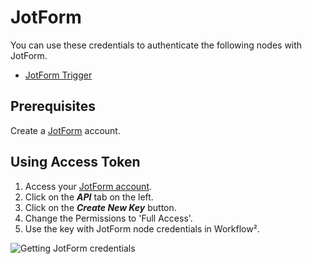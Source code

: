 # JotForm

You can use these credentials to authenticate the following nodes with JotForm.
- [JotForm Trigger](/workflow/integrations/trigger-nodes/workflow-nodes-base.jotFormTrigger/)

## Prerequisites

Create a [JotForm](https://www.jotform.com/) account.

## Using Access Token

1. Access your [JotForm account](https://www.jotform.com/myaccount/).
2. Click on the ***API*** tab on the left.
3. Click on the ***Create New Key*** button.
4. Change the Permissions to 'Full Access'.
5. Use the key with JotForm node credentials in Workflow².

![Getting JotForm credentials](/_images/integrations/credentials/jotform/using-access-token.gif)
